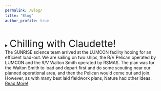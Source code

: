```yaml
---
permalink: /Blog/
title: "Blog"
author_profile: true

---
```


<details>
     <summary>   <font size="+3">Chilling with Claudette! </font> <br>
      The SUNRISE science team  arrived at the LUMCON facility hoping for an efficient load-out. We are sailing on two ships, the R/V Pelican operated by LUMCON and the R/V Walton Smith operated by  RSMAS.   The plan was for the Walton Smith to load and depart first and do some scouting near our planned operational area, and then the Pelican would come out and join. However, as with many best laid fieldwork plans, Nature had other ideas.  <u> Read More! </u> </summary> <br>

      Tropical Depression Claudette arrived on the scene (first photo below). In anticipation of the storm surge and associated flooding, both ships were moved 25 miles inland through a really interesting series of inland canals and waterways, to Houma LA.   We managed to mobilize all our gear and people there, and appreciated the can-do attitude of both the LUMCON staff and the crews of both ships to get things done.  After installing and testing some of our equipment, we finally set sail Sunday morning.  Seas are a little big out here following the storm, but hopefully are calming down soon. Stay tuned for more about the different instruments we are using, the respective ships, the science questions we are excited to explore and hopefully some data! <br>



     <br> <font size="+1.5"> Tropical Depression Claudette approaching LUMCON </font>
     <img src="../images/cruise/Claudette_arrives_lumcon.jpg" alt="Italian Trulli"> <br>

     <br> <font size="+1.5"> Arriving at the site in Houma…."wait is that our ship??!" </font>
     <img src="../images/cruise/is_that_our_boat_.jpeg" alt="Houma"> <br>

    <br> <font size="+1.5"> R/V Walton Smith - she’s a catamaran! </font>
    <img src="../images/cruise/pelican_and_friend.jpeg" alt="R/V Walton Smith"> <br>

    <br> <font size="+1.5"> Testing ROSS  - the OSU autonomous boat </font>
    <img src="../images/cruise/ross_test.jpeg" alt="ROSS"> <br>

    <br> <font size="+1.5"> Our beloved bow commander, to  be used to  deploy and recover a towed thermistor chain </font>
    <img src="../images/cruise/bow_commander.jpeg" alt="bow"> <br>

    <br> <font size="+1.5"> Mounting instruments onto a pole </font>
    <img src="../images/cruise/pole_adcp.jpeg" alt="pole"> <br>

    <br> <font size="+1.5"> And we’re off!  The scenery in these wetlands was really quite lovely. If you zoom in  you can see the Walton Smith following </font>
    <img src="../images/cruise/and_we're_off!.jpeg" alt="departure"> <br>

   </details>
